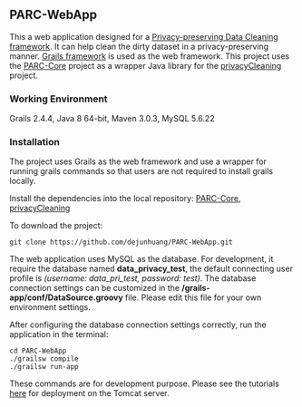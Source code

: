 ## PARC-WebApp

This a web application designed for a [Privacy-preserving Data Cleaning framework](http://macsphere.mcmaster.ca/bitstream/11375/18075/2/gairola_dhruv_201507_msc_computer_science.pdf). It can help clean the dirty dataset in a privacy-preserving manner. [Grails framework](https://grails.org/) is used as the web framework. This project uses the [PARC-Core](https://github.com/dejunhuang/PARC-Core) project as a wrapper Java library for the [privacyCleaning](https://github.com/dhruvgairola/privacyCleaning) project.

### Working Environment

Grails 2.4.4, Java 8 64-bit, Maven 3.0.3, MySQL 5.6.22

### Installation 

The project uses Grails as the web framework and use a wrapper for running grails commands so that users are not required to install grails locally.

Install the dependencies into the local repository: [PARC-Core](https://github.com/dejunhuang/PARC-Core), [privacyCleaning](https://github.com/dhruvgairola/privacyCleaning)

To download the project:

```
git clone https://github.com/dejunhuang/PARC-WebApp.git
```

The web application uses MySQL as the database. For development, it require the database named **data_privacy_test**, the default connecting user profile is *(username: data_pri_test, password: test)*. The database connection settings can be customized in the **/grails-app/conf/DataSource.groovy** file. Please edit this file for your own environment settings.

After configuring the database connection settings correctly, run the application in the terminal:

```
cd PARC-WebApp
./grailsw compile
./grailsw run-app
```

These commands are for development purpose. Please see the tutorials [here](http://grails.github.io/grails-doc/2.4.4/guide/deployment.html) for deployment on the Tomcat server.
